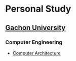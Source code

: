 # Personal Study
## [Gachon University](Gachon/README.md)
### Computer Engineering
* [Computer Architecture](Gachon/ComputerArchitecture/README.md)

